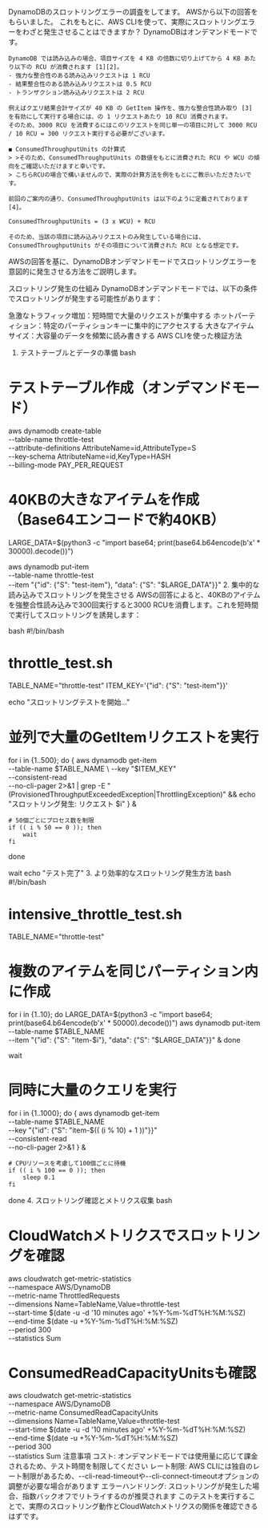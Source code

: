 DynamoDBのスロットリングエラーの調査をしてます。
AWSから以下の回答をもらいました。
これをもとに、AWS CLIを使って、実際にスロットリングエラーをわざと発生させることはできますか？
DynamoDBはオンデマンドモードです。
```
DynamoDB では読み込みの場合、項目サイズを 4 KB の倍数に切り上げてから 4 KB あたり以下の RCU が消費されます [1][2]。
- 強力な整合性のある読み込みリクエストは 1 RCU
- 結果整合性のある読み込みリクエストは 0.5 RCU 
- トランザクション読み込みリクエストは 2 RCU

例えばクエリ結果合計サイズが 40 KB の GetItem 操作を、強力な整合性読み取り [3] を有効にして実行する場合には、の 1 リクエストあたり 10 RCU 消費されます。
そのため、3000 RCU を消費するにはこのリクエストを同じ単一の項目に対して 3000 RCU / 10 RCU = 300 リクエスト実行する必要がございます。

◼︎ ConsumedThroughputUnits の計算式
> >そのため、ConsumedThroughputUnits の数値をもとに消費された RCU や WCU の傾向をご確認いただけますと幸いです。
> こちらRCUの場合で構いませんので、実際の計算方法を例をもとにご教示いただきたいです。

前回のご案内の通り、ConsumedThroughputUnits は以下のように定義されております [4]。

ConsumedThroughputUnits = (3 x WCU) + RCU

そのため、当該の項目に読み込みリクエストのみ発生している場合には、ConsumedThroughputUnits がその項目について消費された RCU となる想定です。
```

AWSの回答を基に、DynamoDBオンデマンドモードでスロットリングエラーを意図的に発生させる方法をご説明します。

スロットリング発生の仕組み
DynamoDBオンデマンドモードでは、以下の条件でスロットリングが発生する可能性があります：

急激なトラフィック増加：短時間で大量のリクエストが集中する
ホットパーティション：特定のパーティションキーに集中的にアクセスする
大きなアイテムサイズ：大容量のデータを頻繁に読み書きする
AWS CLIを使った検証方法
1. テストテーブルとデータの準備
bash
# テストテーブル作成（オンデマンドモード）
aws dynamodb create-table \
    --table-name throttle-test \
    --attribute-definitions AttributeName=id,AttributeType=S \
    --key-schema AttributeName=id,KeyType=HASH \
    --billing-mode PAY_PER_REQUEST

# 40KBの大きなアイテムを作成（Base64エンコードで約40KB）
LARGE_DATA=$(python3 -c "import base64; print(base64.b64encode(b'x' * 30000).decode())")

aws dynamodb put-item \
    --table-name throttle-test \
    --item "{\"id\": {\"S\": \"test-item\"}, \"data\": {\"S\": \"$LARGE_DATA\"}}"
2. 集中的な読み込みでスロットリングを発生させる
AWSの回答によると、40KBのアイテムを強整合性読み込みで300回実行すると3000 RCUを消費します。これを短時間で実行してスロットリングを誘発します：

bash
#!/bin/bash
# throttle_test.sh

TABLE_NAME="throttle-test"
ITEM_KEY='{"id": {"S": "test-item"}}'

echo "スロットリングテストを開始..."

# 並列で大量のGetItemリクエストを実行
for i in {1..500}; do
    {
        aws dynamodb get-item \
            --table-name $TABLE_NAME \
            --key "$ITEM_KEY" \
            --consistent-read \
            --no-cli-pager 2>&1 | grep -E "(ProvisionedThroughputExceededException|ThrottlingException)" && echo "スロットリング発生: リクエスト $i"
    } &
    
    # 50個ごとにプロセス数を制限
    if (( i % 50 == 0 )); then
        wait
    fi
done

wait
echo "テスト完了"
3. より効率的なスロットリング発生方法
bash
#!/bin/bash
# intensive_throttle_test.sh

TABLE_NAME="throttle-test"

# 複数のアイテムを同じパーティション内に作成
for i in {1..10}; do
    LARGE_DATA=$(python3 -c "import base64; print(base64.b64encode(b'x' * 50000).decode())")
    aws dynamodb put-item \
        --table-name $TABLE_NAME \
        --item "{\"id\": {\"S\": \"item-$i\"}, \"data\": {\"S\": \"$LARGE_DATA\"}}" &
done

wait

# 同時に大量のクエリを実行
for i in {1..1000}; do
    {
        aws dynamodb get-item \
            --table-name $TABLE_NAME \
            --key "{\"id\": {\"S\": \"item-$(( (i % 10) + 1 ))\"}}" \
            --consistent-read \
            --no-cli-pager 2>&1
    } &
    
    # CPUリソースを考慮して100個ごとに待機
    if (( i % 100 == 0 )); then
        sleep 0.1
    fi
done
4. スロットリング確認とメトリクス収集
bash
# CloudWatchメトリクスでスロットリングを確認
aws cloudwatch get-metric-statistics \
    --namespace AWS/DynamoDB \
    --metric-name ThrottledRequests \
    --dimensions Name=TableName,Value=throttle-test \
    --start-time $(date -u -d '10 minutes ago' +%Y-%m-%dT%H:%M:%SZ) \
    --end-time $(date -u +%Y-%m-%dT%H:%M:%SZ) \
    --period 300 \
    --statistics Sum

# ConsumedReadCapacityUnitsも確認
aws cloudwatch get-metric-statistics \
    --namespace AWS/DynamoDB \
    --metric-name ConsumedReadCapacityUnits \
    --dimensions Name=TableName,Value=throttle-test \
    --start-time $(date -u -d '10 minutes ago' +%Y-%m-%dT%H:%M:%SZ) \
    --end-time $(date -u +%Y-%m-%dT%H:%M:%SZ) \
    --period 300 \
    --statistics Sum
注意事項
コスト: オンデマンドモードでは使用量に応じて課金されるため、テスト時間を制限してください
レート制限: AWS CLIには独自のレート制限があるため、--cli-read-timeoutや--cli-connect-timeoutオプションの調整が必要な場合があります
エラーハンドリング: スロットリングが発生した場合、指数バックオフでリトライするのが推奨されます
このテストを実行することで、実際のスロットリング動作とCloudWatchメトリクスの関係を確認できるはずです。